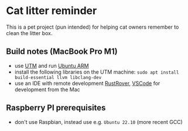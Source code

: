 # Cat litter reminder

This is a pet project (pun intended) for helping cat owners remember to clean the litter box.

## Build notes (MacBook Pro M1)

- use [UTM](https://mac.getutm.app/) and run [Ubuntu ARM](https://ubuntu.com/download/server/arm)
- install the following libraries on the UTM machine: `sudo apt install build-essential llvm libclang-dev`
- use an IDE with remote development [RustRover](https://www.jetbrains.com/rust/), [VSCode](https://code.visualstudio.com/) for development from the Mac

## Raspberry PI prerequisites

- don't use Raspbian, instead use e.g. `Ubuntu 22.10` (more recent GCC)
    

